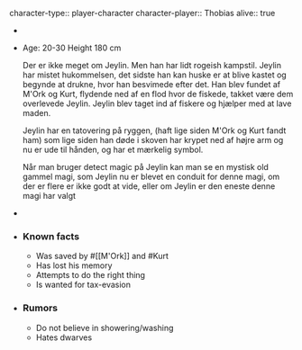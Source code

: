 character-type:: player-character
character-player:: Thobias
alive:: true

-
- Age: 20-30
  Height 180 cm
  
  Der er ikke meget om Jeylin. Men han har lidt rogeish kampstil. Jeylin har mistet hukommelsen, det sidste han kan huske er at blive kastet og begynde at drukne, hvor han besvimede efter det. Han blev fundet af M'Ork og Kurt, flydende ned af en flod hvor de fiskede, takket være dem overlevede Jeylin. Jeylin blev taget ind af fiskere og hjælper med at lave maden.
  
  Jeylin har en tatovering på ryggen, (haft lige siden M'Ork og Kurt fandt ham) som lige siden han døde i skoven har krypet ned af højre arm og nu er ude til hånden, og har et mærkelig symbol.
  
  Når man bruger detect magic på Jeylin kan man se en mystisk old gammel magi, som Jeylin nu er blevet en conduit for denne magi, om der er flere er ikke godt at vide, eller om Jeylin er den eneste denne magi har valgt
-
- ### Known facts
	- Was saved by #[[M'Ork]] and #Kurt
	- Has lost his memory
	- Attempts to do the right thing
	- Is wanted for tax-evasion
- ### Rumors
	- Do not believe in showering/washing
	- Hates dwarves